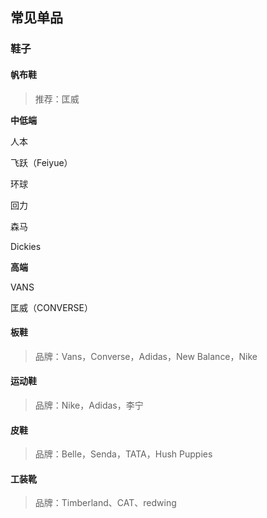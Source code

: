 ## 常见单品

### 鞋子

#### 帆布鞋

> 推荐：匡威

**中低端**

人本

飞跃（Feiyue）

环球

回力

森马

Dickies

**高端**

VANS

匡威（CONVERSE）

#### 板鞋

> 品牌：Vans，Converse，Adidas，New Balance，Nike

#### 运动鞋

> 品牌：Nike，Adidas，李宁

#### 皮鞋

> 品牌：Belle，Senda，TATA，Hush Puppies

#### 工装靴

> 品牌：Timberland、CAT、redwing